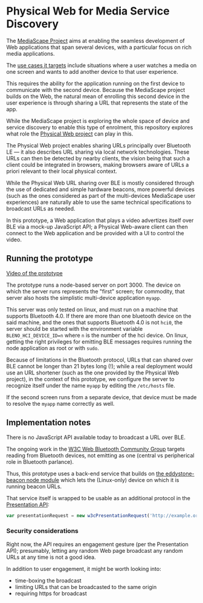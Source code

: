 # Physical Web for Media Service Discovery

The [MediaScape Project](http://mediascapeproject.eu/) aims at enabling the seamless development of Web applications that span several devices, with a particular focus on rich media applications.

The [use cases it targets](http://mediascapeproject.eu/files/D2.1.pdf) include situations where a user watches a media on one screen and wants to add another device to that user experience.

This requires the ability for the application running on the first device to communicate with the second device. Because the MediaScape project builds on the Web, the natural mean of enrolling this second device in the user experience is through sharing a URL that represents the state of the app.

While the MediaScape project is exploring the whole space of device and service discovery to enable this type of enrolment, this repository explores what role the [Physical Web project](http://google.github.io/physical-web/) can play in this.

The Physical Web project enables sharing URLs principally over Bluetooth LE — it also describes URL sharing via local network technologies. These URLs can then be detected by nearby clients, the vision being that such a client could be integrated in browsers, making browsers aware of URLs a priori relevant to their local physical context.

While the Physical Web URL sharing over BLE is mostly considered through the use of dedicated and simple hardware beacons, more powerful devices (such as the ones considered as part of the multi-devices MediaScape user experiences) are naturally able to use the same technical specifications to broadcast URLs as needed.

In this prototype, a Web application that plays a video advertizes itself over BLE via a mock-up JavaScript API; a Physical Web-aware client can then connect to the Web application and be provided with a UI to control the video.

## Running the prototype

[Video of the prototype](https://www.youtube.com/watch?v=E3-qtM5_N80)

The prototype runs a node-based server on port 3000. The device on which the server runs represents the "first" screen; for commodity, that server also hosts the simplistic multi-device application `myapp`.

This server was only tested on linux, and must run on a machine that supports Bluetooth 4.0. If there are more than one bluetooth device on the said machine, and the ones that supports Bluetooth 4.0 is not `hci0`, the server should be started with the environment variable `BLENO_HCI_DEVICE_ID=n` where `n` is the number of the hci device. On linux, getting the right privileges for emitting BLE messages requires running the node application as root or with `sudo`.

Because of limitations in the Bluetooth protocol, URLs that can shared over BLE cannot be longer than 21 bytes long (!); while a real deployment would use an URL shortener (such as the one provided by the Physical Web project), in the context of this prototype, we configure the server to recognize itself under the name `myapp` by editing the `/etc/hosts` file.

If the second screen runs from a separate device, that device must be made to resolve the `myapp` name correctly as well.

## Implementation notes

There is no JavaScript API available today to broadcast a URL over BLE.

The ongoing work in the [W3C Web Bluetooth Community Group](https://www.w3.org/community/web-bluetooth/) targets reading from Bluetooth devices, not emitting as one (central vs peripherical role in Bluetooth parlance).

Thus, this prototype uses a back-end service that builds on [the eddystone-beacon node module](https://github.com/don/node-eddystone-beacon) which lets the (Linux-only) device on which it is running beacon URLs.

That service itself is wrapped to be usable as an additional protocol in the [Presentation API](http://w3c.github.io/presentation-api/):
```javascript
var presentationRequest = new w3cPresentationRequest('http://example.org/my/app');
```

### Security considerations

Right now, the API requires an engagement gesture (per the Presentation API); presumably, letting any random Web page broadcast any random URLs at any time is not a good idea.

In addition to user engagement, it might be worth looking into:
* time-boxing the broadcast
* limiting URLs that can be broadcasted to the same origin
* requiring https for broadcast